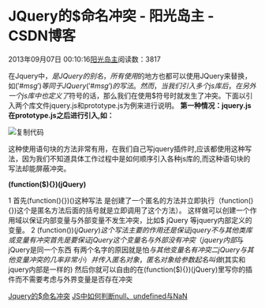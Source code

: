 
# JQuery的$命名冲突 - 阳光岛主 - CSDN博客

2013年09月07日 00:10:16[阳光岛主](https://me.csdn.net/sunboy_2050)阅读数：3817



在Jquery中，$是JQuery的别名，所有使用$的地方也都可以使用JQuery来替换，如$('\#msg')等同于JQuery('\#msg')的写法。然而，当我们引入多个js库后，在另外一个js库中也定义了$符号的话，那么我们在使用$符号时就发生了冲突。下面以引入两个库文件jquery.js和prototype.js为例来进行说明。
**第一种情况：jquery.js在prototype.js之后进行引入,如：**
<script src="prototype.js"type="text/javascript"/><script src="jquery.js"type="text/javascript"/>

在这种情况下,我们在自己的js代码中如下写的话：
$('\#msg').hide();

$永远代表的是jquery中定义的$符号，也可以写成JQuery('\#msg').hide();如果想要使用prototype.js中定义的$,我们在后面再介绍。
**第二种情况：jquery.js在prototype.js之前进行引入,如：**
<script src="jquery.js"type="text/javascript"/><script src="prototype.js"type="text/javascript"/>

在这种情况下,我们在自己的js代码中如下写的话：
$('\#msg').hide();

$此时代表的prototype.js中定义的$符号，如果我们想要调用jquery.js中的工厂选择函数功能的话，只能用全称写法JQuery('\#msg').hide().
下面先介绍在第一种引入js库文件顺序的情况下，如何正确的使用不同的js库中定义的$符号。
**一.使用JQuery.noConflict()**
该方法的作用就是让Jquery放弃对$的所有权，将$的控制权交还给prototype.js,因为jquery.js是后引入的，所以最后拥有$控制权的是jquery。它的返回值是JQuery。当在代码中调用了该 方法以后，我们就不可以使用$来调用jquery的方法了，此时$就代表在prototype.js库中定义的$了。如下：
JQuery.noConflict();//此处不可以再写成$('\#msg').hide(),此时的$代表prototype.js中定义的$符号。JQuey('\#msg').hide();

自此以后$就代表prototype.js中定义的$,jquery.js中的$无法再使用,只能使用jquery.js中$的全称JQuery了。
**二.自定义JQuery的别名**
如果觉得第一种方法中使用了JQuery.noConflict()方法以后,只能使用JQuery全称比较麻烦的话，我们还可以为JQuery重定义别名。如下：
var $j=JQuery.noConflict(); 
$j('\#msg').hide();//此处$j就代表JQuery

自此以后$就代表prototype.js中定义的$,jquey.js中的$无法再使用,只能使用$j来作为jquey.js中JQuery的别名了。
**三.使用语句块，在语句块中仍然使用jquery.js中定义的$，如下：**
JQuery.noConflict(); 
JQuery(document).ready(function($){ 
$('\#msg').hide();//此时在整个ready事件的方法中使用的$都是jquery.js中定义的$.});

或者使用如下语句块：
(function($){ 
..... 
$('\#msg').hide();//此时在这个语句块中使用的都是jquery.js中定义的$.})(JQuery)

如果在第二种引入js库文件顺序的情况下,如何使用jquery.js中的$,我们还是可以使用上面介绍的语句块的方法，如：
![复制代码](http://common.cnblogs.com/images/copycode.gif)
![](http://images.cnblogs.com/OutliningIndicators/ExpandedBlockStart.gif)代码<script src="jquery.js"type="text/javascript"/><script src="prototype.js"type="text/javascript"/><script type="text/javascript">(function($){ 
..... 
$('\#msg').hide();//此时在这个语句块中使用的都是jquery.js中定义的$.})(JQuery)</script>
![复制代码](http://common.cnblogs.com/images/copycode.gif)

这种使用语句块的方法非常有用，在我们自己写jquery插件时,应该都使用这种写法，因为我们不知道具体工作过程中是如何顺序引入各种js库的,而这种语句块的写法却能屏蔽冲突。


**(function($){})(jQuery)**

1 首先(function(){})()这种写法 是创建了一个匿名的方法并立即执行（function(){})这个是匿名方法后面的括号就是立即调用了这个方法）。
这样做可以创建一个作用域以保证内部变量与外部变量不发生冲突，比如$ jQuery 等jquery内部定义的变量。
2 (function($){})(jQuery) 这个写法主要的作用还是保证jquery不与其他类库或变量有冲突 首先是要保证jQuery这个变量名与外部没有冲突（jquery内部$与jQuery是同一个东西 有两个名字的原因就是怕$与其他变量名有冲突二jQuery与其他变量冲突的几率非常小）并传入匿名对象，匿名对象给参数起名叫做$(其实和jquery内部是一样的) 然后你就可以自由的在(function($){})(jQuery)里写你的插件而不需要考虑与外界变量是否存在冲突


[Jquery的$命名冲突](http://www.cnblogs.com/RascallySnake/archive/2010/05/07/1729417.html)
[JS中如何判断null、undefined与NaN](http://crazynemo.iteye.com/blog/1006763)



